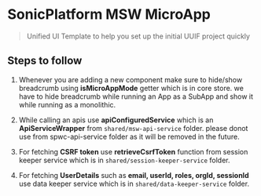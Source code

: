 # SonicPlatform MSW MicroApp

> Unified UI Template to help you set up the initial UUIF project quickly

## Steps to follow

1. Whenever you are adding a new component make sure to hide/show breadcrumb using **isMicroAppMode** getter which is in core store.
	we have to hide breadcrumb while running an App as a SubApp and show it while running as a monolithic.

2. While calling an apis use **apiConfiguredService** which is an **ApiServiceWrapper** from `shared/msw-api-service` folder.
	please donot use from spwc-api-service folder as it will be removed in the future.

3. For fetching **CSRF token** use **retrieveCsrfToken** function from session keeper service which is in `shared/session-keeper-service` folder.

4. For fetching **UserDetails** such as **email, userId, roles, orgId, sessionId** use data keeper service which is in `shared/data-keeper-service` folder.
